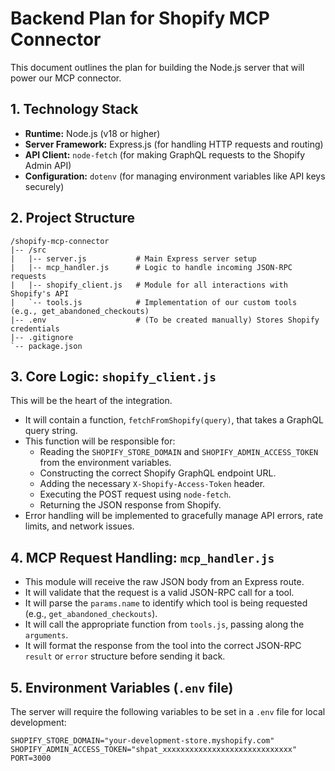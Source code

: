 # Backend Plan for Shopify MCP Connector

This document outlines the plan for building the Node.js server that will power our MCP connector.

## 1. Technology Stack

-   **Runtime:** Node.js (v18 or higher)
-   **Server Framework:** Express.js (for handling HTTP requests and routing)
-   **API Client:** `node-fetch` (for making GraphQL requests to the Shopify Admin API)
-   **Configuration:** `dotenv` (for managing environment variables like API keys securely)

## 2. Project Structure

```
/shopify-mcp-connector
|-- /src
|   |-- server.js           # Main Express server setup
|   |-- mcp_handler.js      # Logic to handle incoming JSON-RPC requests
|   |-- shopify_client.js   # Module for all interactions with Shopify's API
|   `-- tools.js            # Implementation of our custom tools (e.g., get_abandoned_checkouts)
|-- .env                    # (To be created manually) Stores Shopify credentials
|-- .gitignore
`-- package.json
```

## 3. Core Logic: `shopify_client.js`

This will be the heart of the integration.

-   It will contain a function, `fetchFromShopify(query)`, that takes a GraphQL query string.
-   This function will be responsible for:
    -   Reading the `SHOPIFY_STORE_DOMAIN` and `SHOPIFY_ADMIN_ACCESS_TOKEN` from the environment variables.
    -   Constructing the correct Shopify GraphQL endpoint URL.
    -   Adding the necessary `X-Shopify-Access-Token` header.
    -   Executing the POST request using `node-fetch`.
    -   Returning the JSON response from Shopify.
-   Error handling will be implemented to gracefully manage API errors, rate limits, and network issues.

## 4. MCP Request Handling: `mcp_handler.js`

-   This module will receive the raw JSON body from an Express route.
-   It will validate that the request is a valid JSON-RPC call for a tool.
-   It will parse the `params.name` to identify which tool is being requested (e.g., `get_abandoned_checkouts`).
-   It will call the appropriate function from `tools.js`, passing along the `arguments`.
-   It will format the response from the tool into the correct JSON-RPC `result` or `error` structure before sending it back.

## 5. Environment Variables (`.env` file)

The server will require the following variables to be set in a `.env` file for local development:

```
SHOPIFY_STORE_DOMAIN="your-development-store.myshopify.com"
SHOPIFY_ADMIN_ACCESS_TOKEN="shpat_xxxxxxxxxxxxxxxxxxxxxxxxxxxxx"
PORT=3000
```
